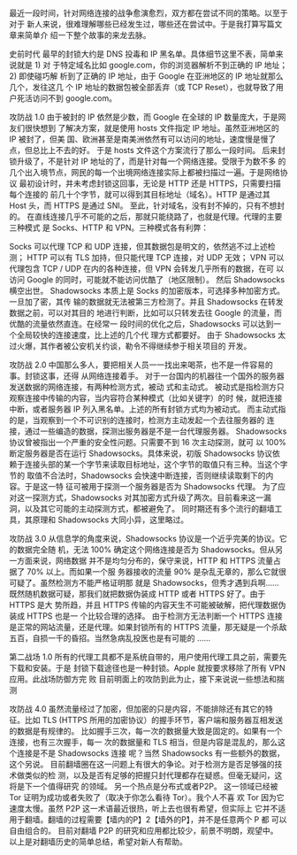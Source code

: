 最近一段时间，针对网络连接的战争愈演愈烈，双方都在尝试不同的策略。以至于对于 
新人来说，很难理解哪些已经发生过，哪些还在尝试中。于是我打算写篇文章来简单介 
绍一下整个故事的来龙去脉。
 
 
史前时代
最早的封锁大约是 DNS 投毒和 IP 黑名单。具体细节这里不表，简单来说就是 1) 对 
于特定域名比如 google.com，你的浏览器解析不到正确的 IP 地址； 2) 即使碰巧解 
析到了正确的 IP 地址，由于 Google 在亚洲地区的 IP 地址就那么几个，发往这几 
个 IP 地址的数据包被全部丢弃（或 TCP Reset），也就导致了用户死活访问不到 
google.com。
 
攻防战 1.0
由于被封的 IP 依然是少数，而 Google 在全球的 IP 数量庞大，于是网友们很快想到 
了解决方案，就是使用 hosts 文件指定 IP 地址。虽然亚洲地区的 IP 被封了，但美 
国、欧洲甚至是南美洲依然有可以访问的地址，速度慢是慢了点，但总比上不去的好。 
于是 hosts 文件这个方案流行了那么一段时间。
后来封锁升级了，不是针对 IP 地址的了，而是针对每一个网络连接。受限于为数不多 
的几个出入境节点，网民的每一个出境网络连接实际上都被扫描过一遍。于是网络协议 
最初设计时，并未考虑封锁这回事，无论是 HTTP 还是 HTTPS，只需要扫描每个连接的 
前几十个字节，就可以得到其目标地址（域名）。HTTP 是通过其 Host 头，而 HTTPS 
是通过 SNI。
至此，针对域名，没有封不掉的，只有不想封的。
在直线连接几乎不可能的之后，那就只能绕路了，也就是代理。代理的主要三种模式 
是 Socks、HTTP 和 VPN。三种模式各有利弊：
 
 
Socks 可以代理 TCP 和 UDP 连接，但其数据包是明文的，依然逃不过上述检测；
HTTP 可以有 TLS 加持，但只能代理 TCP 连接，对 UDP 无效；
VPN 可以代理包含 TCP / UDP 在内的各种连接，但 VPN 会转发几乎所有的数据，在可 
以访问 Google 的同时，可能就不能访问优酷了（地区限制）。
然后 Shadowsocks 横空出世。
Shadowsocks 本质上是 Socks 的加密版本，可选择多种加密方式。一旦加了密，其传 
输的数据就无法被第三方检测了。并且 Shadowsocks 在转发数据之前，可以对其目的 
地进行判断，比如可以只转发去往 Google 的流量，而优酷的流量依然直连。在经常一 
段时间的优化之后，Shadowsocks 可以达到一个全局较快的连接速度，比上述的几个代 
理方式都要好。
由于 Shadowsocks 太过火爆，其作者被公安机关约谈，勒令不得继续参于相关项目的 
开发。
 
攻防战 2.0
中国那么多人，要把相关人员一一找出来喝茶，也不是一件容易的事。封锁这事，还得 
从网络连接着手。
对于一台国内的机器往一个国外的服务器发送数据的网络连接，有两种检测方式，被动 
式和主动式。
被动式是指检测方只观察连接中传输的内容，当内容符合某种模式（比如关键字）的时 
候，就把连接中断，或者服务器 IP 列入黑名单。上述的所有封锁方式均为被动式。
而主动式指的是，当观察到一个不可识别的连接时，检测方主动发起一个去往服务器的 
连接，通过一些编造的数据，探测出服务器是不是一台代理服务器。
Shadowsocks 协议曾被指出一个严重的安全性问题。只需要不到 16 次主动探测，就可 
以 100% 断定服务器是否在运行 Shadowsocks。具体来说，初版 Shadowsocks 协议依 
赖于连接头部的某一个字节来读取目标地址，这个字节的取值只有三种。当这个字节的 
取值不合法时，Shadowsocks 会快速中断连接，否则继续读取剩下的内容。于是这一特 
征可被用于探测一个服务器是否为 Shadowsocks 代理。
为了应对这一探测方式，Shadowsocks 对其加密方式升级了两次。目前看来这一漏 
洞，以及其它可能的主动探测方式，都被避免了。
同时期还有多个流行的翻墙工具，其原理和 Shadowsocks 大同小异，这里略过。
 
攻防战 3.0
从信息学的角度来说，Shadowsocks 协议是一个近乎完美的协议。它的数据完全随 
机，无法 100% 确定这个网络连接是否为 Shadowsocks。但从另一方面来说，网络数据 
并不是均匀分布的，保守来说，HTTP 和 HTTPS 流量占据了 70% 以上。而如果一个服 
务器接收的流量 90% 是杂乱无章的，那么它就很可疑了。虽然检测方不能严格证明那 
就是 Shadowsocks，但秀才遇到兵啊……
既然随机数据可疑，那我们就把数据伪装成 HTTP 或者 HTTPS 好了。由于 HTTPS 是大 
势所趋，并且 HTTPS 传输的内容天生不可能被破解，把代理数据伪装成 HTTPS 也是一 
个比较合理的选择。
由于检测方无法判断一个 HTTPS 连接是正常的网站流量，还是代理。如果封锁所有的 
HTTPS 流量，那无疑是一个杀敌五百，自损一千的昏招。当然急病乱投医也是有可能的 
……
 
第二战场 1.0
所有的代理工具都不是系统自带的，用户使用代理工具之前，需要先下载和安装。于是 
封锁下载途径也是一种封锁。Apple 就按要求移除了所有 VPN 应用。此战场防御方完 
败
目前明面上的攻防到此为止，接下来说说一些想法和揣测
 
攻防战 4.0
虽然流量经过了加密，但加密的只是内容，不能排除还有其它的特征。比如 TLS 
(HTTPS 所用的加密协议）的握手环节，客户端和服务器互相发送的数据是有规律的。 
比如握手三次，每一次的数据量大致是固定的。如果有一个连接，也有三次握手，每一 
次的数据量和 TLS 相当，但是内容是混乱的，那么这个连接是不是 Shadowsocks 连接 
呢？当然 Shadowsocks 有一些额外的数据，这个另说。
目前翻墙圈在这一问题上有很大的争论。对于检测方是否足够强的技术做类似的检 
测，以及是否有足够的把握只封代理都存在疑惑。但毫无疑问，这将是下一个值得研究 
的领域。
另一个热点是分布式或者P2P。
这一领域已经被 Tor 证明为成功或者失败了（取决于你怎么看待 Tor）。我个人不喜 
欢 Tor 因为它速度太慢。虽然 P2P 这一术语最近很热，听上去也很有希望，但实际上 
它并不适用于翻墙。翻墙的过程需要【墙内的P】2【墙外的P】，并不是任意两个 P 都 
可以自由组合的。
目前对翻墙 P2P 的研究和应用都比较少，前景不明朗，观望中。
以上是对翻墙历史的简单总结，希望对新人有帮助。
